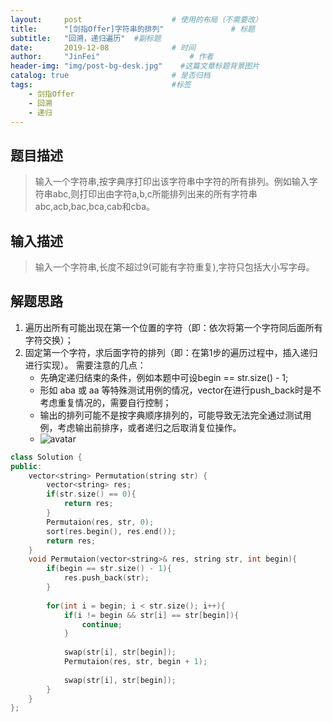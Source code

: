 ```yaml
---
layout:     post                    # 使用的布局（不需要改） 
title:      "[剑指Offer]字符串的排列"               # 标题  
subtitle:   "回溯，递归遍历"  #副标题 
date:       2019-12-08              # 时间 
author:     "JinFei"                    # 作者 
header-img: "img/post-bg-desk.jpg"    #这篇文章标题背景图片 
catalog: true                       # 是否归档 
tags:                               #标签     
    - 剑指Offer 
    - 回溯
    - 递归
---
```


## 题目描述
> 输入一个字符串,按字典序打印出该字符串中字符的所有排列。例如输入字符串abc,则打印出由字符a,b,c所能排列出来的所有字符串abc,acb,bac,bca,cab和cba。


## 输入描述
>  输入一个字符串,长度不超过9(可能有字符重复),字符只包括大小写字母。

## 解题思路

1. 遍历出所有可能出现在第一个位置的字符（即：依次将第一个字符同后面所有字符交换）；
2. 固定第一个字符，求后面字符的排列（即：在第1步的遍历过程中，插入递归进行实现）。
需要注意的几点：
    - 先确定递归结束的条件，例如本题中可设begin == str.size() - 1; 
    - 形如 aba 或 aa 等特殊测试用例的情况，vector在进行push_back时是不考虑重复情况的，需要自行控制；
    - 输出的排列可能不是按字典顺序排列的，可能导致无法完全通过测试用例，考虑输出前排序，或者递归之后取消复位操作。
    - ![avatar](https://uploadfiles.nowcoder.com/images/20170705/7578108_1499250116235_8F032F665EBB2978C26C4051D5B89E90)


```C++
class Solution {
public:
    vector<string> Permutation(string str) {
        vector<string> res;
        if(str.size() == 0){
            return res;
        }
        Permutaion(res, str, 0);
        sort(res.begin(), res.end());
        return res;
    }
    void Permutaion(vector<string>& res, string str, int begin){
        if(begin == str.size() - 1){
            res.push_back(str);
        }
        
        for(int i = begin; i < str.size(); i++){
            if(i != begin && str[i] == str[begin]){
                continue;
            }
            
            swap(str[i], str[begin]);
            Permutaion(res, str, begin + 1);
            
            swap(str[i], str[begin]);
        }
    }
};
```

  